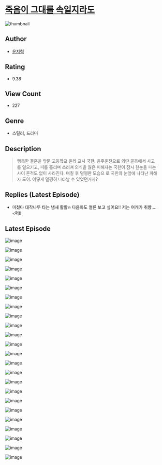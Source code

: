 # [죽음이 그대를 속일지라도](https://comic.naver.com/challenge/list?titleId=810614)
![thumbnail](https://image-comic.pstatic.net/user_contents_data/challenge_comic/2023/05/24/366989/upload_3617061436433524324_480x623.jpeg)

## Author
- [윤지혁](https://comic.naver.com/artistTitle?id=366989)

## Rating
- 9.38

## View Count
- 227

## Genre
- 스릴러, 드라마

## Description
> 행복한 결혼을 앞둔 고등학교 윤리 교사 국한. 음주운전으로 외딴 골목에서 사고를 일으키고, 피를 흘리며 쓰러져 의식을 잃은 피해자는 국한이 잠시 한눈을 파는 사이 흔적도 없이 사라진다. 며칠 후 멀쩡한 모습으 로 국한의 눈앞에 나타난 피해자 도이. 어떻게 멀쩡히 나타날 수 있었던거지?

## Replies (Latest Episode)
- 미쳤다 대작나무 타는 냄새 활활🔥 다음화도 얼른 보고 싶어요!! 저는 여캐가 취향....<퍽!!

## Latest Episode
![image](https://image-comic.pstatic.net/user_contents_data/challenge_comic/2023/05/24/366989/upload_3558182588061398881.jpeg)

![image](https://image-comic.pstatic.net/user_contents_data/challenge_comic/2023/05/24/366989/upload_7291943739673830450.jpeg)

![image](https://image-comic.pstatic.net/user_contents_data/challenge_comic/2023/05/24/366989/upload_3833743287444976944.jpeg)

![image](https://image-comic.pstatic.net/user_contents_data/challenge_comic/2023/05/24/366989/upload_7004839276297086264.jpeg)

![image](https://image-comic.pstatic.net/user_contents_data/challenge_comic/2023/05/24/366989/upload_3832670172622435895.jpeg)

![image](https://image-comic.pstatic.net/user_contents_data/challenge_comic/2023/05/24/366989/upload_3762305805835068982.jpeg)

![image](https://image-comic.pstatic.net/user_contents_data/challenge_comic/2023/05/24/366989/upload_4063148709078382902.jpeg)

![image](https://image-comic.pstatic.net/user_contents_data/challenge_comic/2023/05/24/366989/upload_3690472730357031224.jpeg)

![image](https://image-comic.pstatic.net/user_contents_data/challenge_comic/2023/05/24/366989/upload_3689403799013975094.jpeg)

![image](https://image-comic.pstatic.net/user_contents_data/challenge_comic/2023/05/24/366989/upload_7234247090361282866.jpeg)

![image](https://image-comic.pstatic.net/user_contents_data/challenge_comic/2023/05/24/366989/upload_3775766056475780152.jpeg)

![image](https://image-comic.pstatic.net/user_contents_data/challenge_comic/2023/05/24/366989/upload_3689965839172516195.jpeg)

![image](https://image-comic.pstatic.net/user_contents_data/challenge_comic/2023/05/24/366989/upload_4123434025360701495.jpeg)

![image](https://image-comic.pstatic.net/user_contents_data/challenge_comic/2023/05/24/366989/upload_3762025644380336180.jpeg)

![image](https://image-comic.pstatic.net/user_contents_data/challenge_comic/2023/05/24/366989/upload_3546693796110021424.jpeg)

![image](https://image-comic.pstatic.net/user_contents_data/challenge_comic/2023/05/24/366989/upload_7233959924482859833.jpeg)

![image](https://image-comic.pstatic.net/user_contents_data/challenge_comic/2023/05/24/366989/upload_3544724574240256867.jpeg)

![image](https://image-comic.pstatic.net/user_contents_data/challenge_comic/2023/05/24/366989/upload_7291670184613536100.jpeg)

![image](https://image-comic.pstatic.net/user_contents_data/challenge_comic/2023/05/24/366989/upload_3762818199661391969.jpeg)

![image](https://image-comic.pstatic.net/user_contents_data/challenge_comic/2023/05/24/366989/upload_3762870057163777126.jpeg)

![image](https://image-comic.pstatic.net/user_contents_data/challenge_comic/2023/05/24/366989/upload_7366031062190993973.jpeg)

![image](https://image-comic.pstatic.net/user_contents_data/challenge_comic/2023/05/24/366989/upload_4134695030279451190.jpeg)

![image](https://image-comic.pstatic.net/user_contents_data/challenge_comic/2023/05/24/366989/upload_3546414523696047157.jpeg)

![image](https://image-comic.pstatic.net/user_contents_data/challenge_comic/2023/05/24/366989/upload_3486460354445324598.jpeg)
